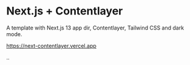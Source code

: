 # Next.js + Contentlayer

A template with Next.js 13 app dir, Contentlayer, Tailwind CSS and dark mode.

https://next-contentlayer.vercel.app


..
